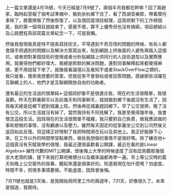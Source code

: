 上一篇文章還是4月18號，今天已經是7月9號了。兩個半月我都在幹嘛？回了兩趟家，臨時起意報了個考試準備中，搬到余杭鄉下住了，看了西湖音樂節，帶着摩托車摔了，膝蓋擦傷了然後恢復了，以及頭回當項目經理，這周把剩下的工作掃個尾，我的第一個項目就結束了，感覺不壞，算不上優秀但也沒有搞砸。項目總結以及心路歷程真該寫篇文章紀念一下，可是我懶。

然後我發現我真是特不擅長寫技術文，平常遇到千奇百怪的問題的時候，有些人都會隨手把遇到的問題以及解決方案寫出來，貼到網路上供後面的人避免再踏入這個坑，或者把對某個技術的使用或者分析貼網路上供同行的人技術選型以及實際應用。我覺得他們都好偉大，我總是默默的解決問題，連對同事解釋起來都覺得麻煩，更不用說寫下來了。就像我看論壇以及看知乎或者StackOverFlow之類的，我只是看，搜索我想要的答案，但我從來不會發帖或者回答問題。感謝那些活躍在互聯網上的人，他們才是互聯網開放自由的功勛者。

還有最近的生活過的很單純<-這個詞好像不是很適合我，現在的生活很簡單，我很喜歡。昨天在群裏聊天以及前幾天和同事聊天，就說搬到鄉下後就沒有生活了，因爲每天總是從鄉下趕到城裏上班，然後再從城裏趕回鄉下。早了公交很擠，晚了沒有公交。所以生活就沒有掉了。當然我持有不同見解了。我甚至覺得幾年後，我會懷念這段生活。因爲現在的生活很簡單不複雜，我只要對自己負責，做我應該做的事和想做的事情，沒有顧慮以及壓力。雖然每天固定的從家裏坐公交到公司然後又返回如此反復。但這樣正好限制了我把時間用在玩以及其他上。我正好能靜下心來，在工作以外的時間學習點東西，做些我想做的事情不是很好嗎。除了練吉他<-這個真沒有天賦我學的很慢，我最近還很喜歡看公開課，最近在看的是Linear Algebra<-線性代數的MIT公開課，很後悔上大學的時候虛度了沒有認真聽那幾個浙大老頭的課，接下來我打算吧微積分以及概率論都再學一遍。早上等公交時的藍天和晚上公交窗外的夜幕，聽起來還是很美好的。知道我現在怕什麼嗎？怕虛度。時間不多，但很多事情要做。不能虛度，因爲會後悔。

7月11號也就是3天後，是我開始爲阿里工作的兩週年，731天，好像很久了。未來是個迷，我期待。





